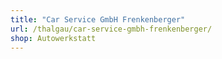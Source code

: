 ```yaml
---
title: "Car Service GmbH Frenkenberger"
url: /thalgau/car-service-gmbh-frenkenberger/
shop: Autowerkstatt
---
```

